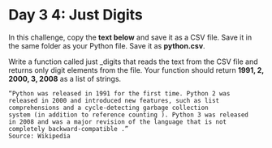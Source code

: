# Day 3 4: Just Digits  

In this challenge, copy the **text below** and save it as a CSV file.
Save it in the same folder as your Python file. Save it as
**python.csv**.

Write a function  called just _digits  that reads the text from the
CSV file and returns only digit elements from the file. Your
function should return **1991, 2, 2000, 3, 2008** as a list of
strings.  

```csv
“Python was released in 1991 for the first time. Python 2 was
released in 2000 and introduced new features, such as list
comprehensions and a cycle-detecting garbage collection
system (in addition to reference counting ). Python 3 was released
in 2008 and was a major revision of the language that is not
completely backward-compatible .”
Source: Wikipedia
```
